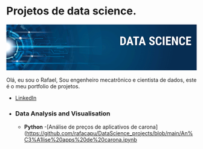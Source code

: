 # Projetos de data science.
<p align="center">
  <img src="banner.png" >
</p>



Olá, eu sou o Rafael,
Sou engenheiro mecatrônico e cientista de dados, este é o meu portfolio de projetos.


* [LinkedIn](https://www.linkedin.com/in/rafael-capuano-mecatronics/)


- ### Data Analysis and Visualisation
	- __Python__
  -[Análise de preços de aplicativos de carona](https://github.com/rafacapu/DataScience_projects/blob/main/An%C3%A1lise%20apps%20de%20carona.ipynb
